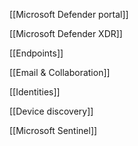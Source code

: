 [[Microsoft Defender portal]]

[[Microsoft Defender XDR]]

[[Endpoints]]

[[Email & Collaboration]]

[[Identities]]

[[Device discovery]]

[[Microsoft Sentinel]]

